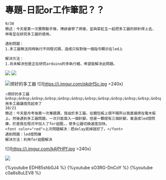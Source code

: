 # 專題-日記or工作筆記？？

```
9/30
簡述：今天是第一次實際動手做，傅啟睿學了焊接，並與菜紅玉一起把多工器的排針焊上去，
林宥呈在研究多工器的使用。

遇到問題：
1.多工器無法同時執行不同程式碼，造成只有對後一個指令顯示在led上

解決方法：
1.尚未解決但是正在研究arduino的多執行緒，希望能解決此問題。
```
![](https://i.imgur.com/JQ0arlt.png)   ![](https://i.imgur.com/J2cL7NL.png)

![焊好的多工器](https://i.imgur.com/wV2J7kU.png)   ![](https://i.imgur.com/pkdrfSc.jpg =240x)
```
↑焊好的多工器  &nbsp;&nbsp;&nbsp;&nbsp;&nbsp;&nbsp;&nbsp;&nbsp;&nbsp;&nbsp;&nbsp;&nbsp;&nbsp;&nbsp;&nbsp;&nbsp;&nbsp;&nbsp;&nbsp;&nbsp;&nbsp;&nbsp;&nbsp;&nbsp;&nbsp;&nbsp;&nbsp;&nbsp;↑用多工器讓燈亮起來了
10/21
簡述：今天是月考後第一次專題課，我由於多工器，在麵包板上很不穩所以我直接焊在電木板上。然後遇到多工器問題，一次只能寫入一個針腳，但是一顆燈有三個針腳，會造成led燈閃爍，於是我在程式中加入了for迴圈，，使多公器切換速度加快。
<font color="red">上次問題解決：把delay拔掉就好了。</font>
遇到問題：led燈閃爍
解決方法：利用for迴圈解決
```


![](https://i.imgur.com/k4jPHPf.jpg =240x)

![](https://i.imgur.com/U8TfzHm.jpg)

{%youtube EDH85shb0J4 %}
{%youtube sO3RG-DnCoY %}
{%youtube c0a6s8uLEV8 %}


